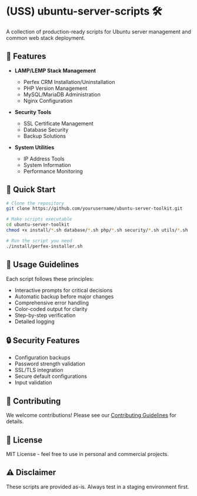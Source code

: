 # (USS) ubuntu-server-scripts 🛠️

A collection of production-ready scripts for Ubuntu server management and common web stack deployment.

## 🎯 Features

- **LAMP/LEMP Stack Management**
  - Perfex CRM Installation/Uninstallation
  - PHP Version Management
  - MySQL/MariaDB Administration
  - Nginx Configuration

- **Security Tools**
  - SSL Certificate Management
  - Database Security
  - Backup Solutions

- **System Utilities**
  - IP Address Tools
  - System Information
  - Performance Monitoring



## 🚀 Quick Start

```bash
# Clone the repository
git clone https://github.com/yourusername/ubuntu-server-toolkit.git

# Make scripts executable
cd ubuntu-server-toolkit
chmod +x install/*.sh database/*.sh php/*.sh security/*.sh utils/*.sh

# Run the script you need
./install/perfex-installer.sh
```

## 📝 Usage Guidelines

Each script follows these principles:
- Interactive prompts for critical decisions
- Automatic backup before major changes
- Comprehensive error handling
- Color-coded output for clarity
- Step-by-step verification
- Detailed logging

## 🔒 Security Features

- Configuration backups
- Password strength validation
- SSL/TLS integration
- Secure default configurations
- Input validation

## 🤝 Contributing

We welcome contributions! Please see our [Contributing Guidelines](CONTRIBUTING.md) for details.

## 📜 License

MIT License - feel free to use in personal and commercial projects.

## ⚠️ Disclaimer

These scripts are provided as-is. Always test in a staging environment first.